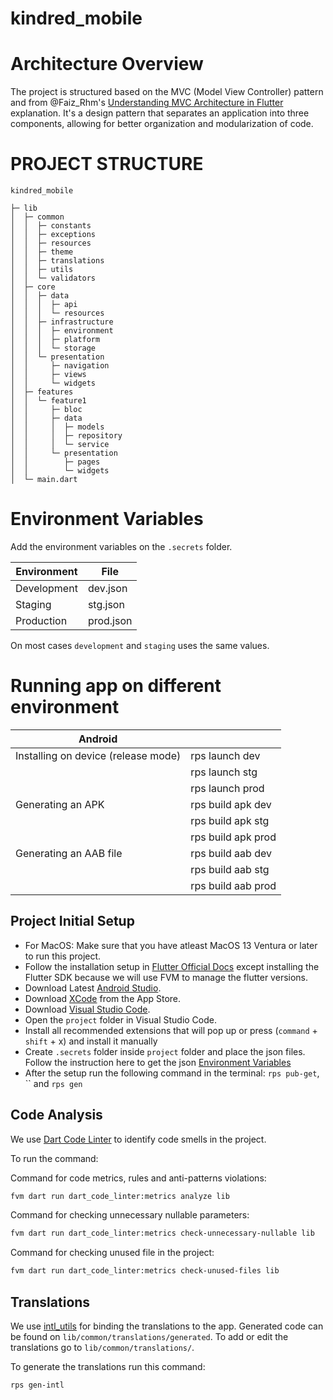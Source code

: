 # kindred_mobile


# Architecture Overview

The project is structured based on the MVC (Model View Controller) pattern and from @Faiz_Rhm's [Understanding MVC Architecture in Flutter](https://medium.com/@Faiz_Rhm/understanding-mvc-architecture-in-flutter-a-comprehensive-guide-with-examples-5d1a372c7eaf) explanation. It's a design pattern that separates an application into three components, allowing for better organization and modularization of code.


# PROJECT STRUCTURE
```
kindred_mobile

├─ lib
│  ├─ common
│  │  ├─ constants 
│  │  ├─ exceptions
│  │  ├─ resources
│  │  ├─ theme
│  │  ├─ translations
│  │  ├─ utils
│  │  └─ validators
│  ├─ core
│  │  ├─ data
│  │  │  ├─ api
│  │  │  └─ resources
│  │  ├─ infrastructure
│  │  │  ├─ environment
│  │  │  ├─ platform
│  │  │  └─ storage
│  │  └─ presentation
│  │     ├─ navigation
│  │     ├─ views
│  │     └─ widgets
│  ├─ features
│  │  └─ feature1
│  │     ├─ bloc
│  │     ├─ data
│  │     │  ├─ models
│  │     │  ├─ repository
│  │     │  └─ service
│  │     └─ presentation
│  │        ├─ pages
│  │        └─ widgets
│  └─ main.dart
```
# Environment Variables

Add the environment variables on the `.secrets` folder.

|Environment|File|
|---|---|
|Development|dev.json|
|Staging|stg.json|
|Production|prod.json|

On most cases `development` and `staging` uses the same values.

# Running app on different environment

|Android | |
|-|-|
|Installing on device (release mode)|rps launch dev|
||rps launch stg|
||rps launch prod|
|Generating an APK|rps build apk dev|
||rps build apk stg|
||rps build apk prod|
|Generating an AAB file|rps build aab dev|
||rps build aab stg|
||rps build aab prod|


## Project Initial Setup 
- For MacOS: Make sure that you have atleast MacOS 13 Ventura or later to run this project.
- Follow the installation setup in [Flutter Official Docs](https://docs.flutter.dev/get-started/install) except installing the Flutter SDK because we will use FVM to manage the flutter versions.
- Download Latest [Android Studio](https://developer.android.com/studio).
- Download [XCode](https://developer.apple.com/download/all/) from the App Store.
- Download [Visual Studio Code](https://code.visualstudio.com/download).
- Open the `project` folder in Visual Studio Code.
- Install all recommended extensions that will pop up or press (`command` + `shift` + x) and install it manually
- Create `.secrets` folder inside `project` folder and place the json files. Follow the instruction here to get the json [Environment Variables](https://ekcms.atlassian.net/l/cp/VAG0NLiq)
- After the setup run the following command in the terminal:
  `rps pub-get`, `` and `rps gen`
 
## Code Analysis 

We use [Dart Code Linter](https://github.com/bancolombia/dart-code-linter) to identify code smells in the project.

To run the command: 

Command for code metrics, rules and anti-patterns violations:

```sh
fvm dart run dart_code_linter:metrics analyze lib
```

Command for checking unnecessary nullable parameters:

```sh
fvm dart run dart_code_linter:metrics check-unnecessary-nullable lib
```

Command for checking unused file in the project:

```sh
fvm dart run dart_code_linter:metrics check-unused-files lib
```

## Translations

We use [intl_utils](https://github.com/localizely/intl_utils) for binding the translations to the app. Generated code can be found on `lib/common/translations/generated`. To add or edit the translations go to `lib/common/translations/`.

To generate the translations run this command:

```sh
rps gen-intl
``` 

